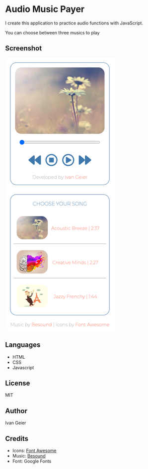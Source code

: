 # Audio Music Payer

I create this application to practice audio functions with JavaScript.

You can choose between three musics to play

## Screenshot

![alt text](https://github.com/ivangeier/AudioPlayer/blob/master/Assets/Screenshot/Audio%20Player.png)

## Languages

* HTML
* CSS
* Javascript

## License

MIT

## Author

Ivan Geier

## Credits

* Icons: [Font Awesome](https://fontawesome.com/)
* Music:  [Besound](https://www.bensound.com)
* Font: Google Fonts
